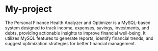 # My-project
The Personal Finance Health Analyzer and Optimizer is a MySQL-based system designed to track income, expenses, savings, investments, and debts, providing actionable insights to improve financial well-being. It utilizes MySQL features to generate reports, identify financial trends, and suggest optimization strategies for better financial management.
